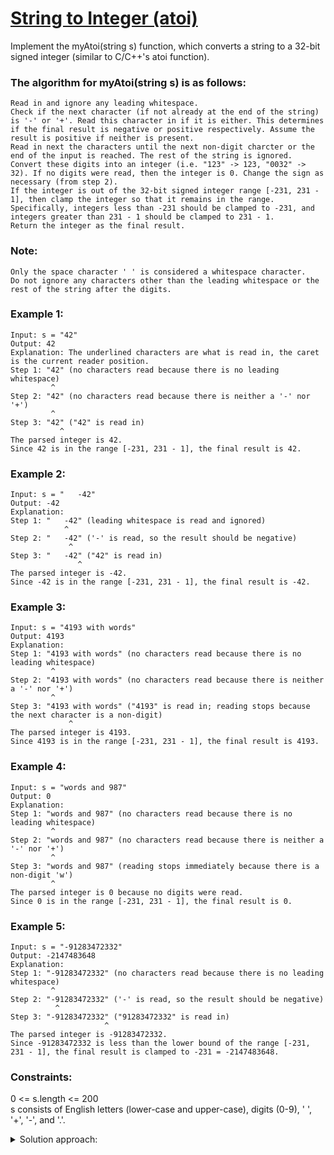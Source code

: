 # [String to Integer (atoi)](https://leetcode.com/problems/string-to-integer-atoi/)

Implement the myAtoi(string s) function, which converts a string to a 32-bit signed integer (similar to C/C++'s atoi function).

### The algorithm for myAtoi(string s) is as follows:

    Read in and ignore any leading whitespace.  
    Check if the next character (if not already at the end of the string) is '-' or '+'. Read this character in if it is either. This determines if the final result is negative or positive respectively. Assume the result is positive if neither is present.  
    Read in next the characters until the next non-digit charcter or the end of the input is reached. The rest of the string is ignored.  
    Convert these digits into an integer (i.e. "123" -> 123, "0032" -> 32). If no digits were read, then the integer is 0. Change the sign as necessary (from step 2).  
    If the integer is out of the 32-bit signed integer range [-231, 231 - 1], then clamp the integer so that it remains in the range. Specifically, integers less than -231 should be clamped to -231, and integers greater than 231 - 1 should be clamped to 231 - 1.  
    Return the integer as the final result.

### Note:

    Only the space character ' ' is considered a whitespace character.  
    Do not ignore any characters other than the leading whitespace or the rest of the string after the digits.

 

### Example 1:

    Input: s = "42"  
    Output: 42  
    Explanation: The underlined characters are what is read in, the caret is the current reader position.  
    Step 1: "42" (no characters read because there is no leading whitespace)  
             ^  
    Step 2: "42" (no characters read because there is neither a '-' nor '+')  
             ^  
    Step 3: "42" ("42" is read in)  
               ^  
    The parsed integer is 42.  
    Since 42 is in the range [-231, 231 - 1], the final result is 42.  

### Example 2:

    Input: s = "   -42"  
    Output: -42  
    Explanation:  
    Step 1: "   -42" (leading whitespace is read and ignored)  
                ^  
    Step 2: "   -42" ('-' is read, so the result should be negative)  
                 ^  
    Step 3: "   -42" ("42" is read in)  
                   ^  
    The parsed integer is -42.  
    Since -42 is in the range [-231, 231 - 1], the final result is -42.

### Example 3:

    Input: s = "4193 with words"  
    Output: 4193  
    Explanation:  
    Step 1: "4193 with words" (no characters read because there is no leading whitespace)  
             ^  
    Step 2: "4193 with words" (no characters read because there is neither a '-' nor '+')  
             ^  
    Step 3: "4193 with words" ("4193" is read in; reading stops because the next character is a non-digit)  
                 ^  
    The parsed integer is 4193.  
    Since 4193 is in the range [-231, 231 - 1], the final result is 4193.

### Example 4:

    Input: s = "words and 987"  
    Output: 0  
    Explanation:  
    Step 1: "words and 987" (no characters read because there is no leading whitespace)  
             ^  
    Step 2: "words and 987" (no characters read because there is neither a '-' nor '+')  
             ^  
    Step 3: "words and 987" (reading stops immediately because there is a non-digit 'w')  
             ^  
    The parsed integer is 0 because no digits were read.  
    Since 0 is in the range [-231, 231 - 1], the final result is 0.

### Example 5:

    Input: s = "-91283472332"  
    Output: -2147483648  
    Explanation:  
    Step 1: "-91283472332" (no characters read because there is no leading whitespace)  
             ^  
    Step 2: "-91283472332" ('-' is read, so the result should be negative)  
              ^  
    Step 3: "-91283472332" ("91283472332" is read in)  
                         ^  
    The parsed integer is -91283472332.  
    Since -91283472332 is less than the lower bound of the range [-231, 231 - 1], the final result is clamped to -231 = -2147483648.

 

### Constraints:

  0 <= s.length <= 200    
    s consists of English letters (lower-case and upper-case), digits (0-9), ' ', '+', '-', and '.'.
    
<details>
<summary>Solution approach:</summary>
Remove whitespace on ends, check first character for possible sign, and iterate over the rest, stopping at first non-digit found. For each digit found, add it to the answer number, 
  then at the end just put the sign in and bind it to the int limit.
</details>

